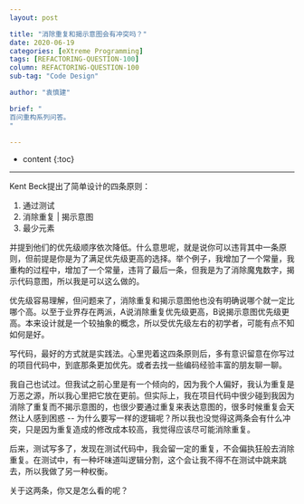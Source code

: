 ```yaml
---
layout: post

title: "消除重复和揭示意图会有冲突吗？"
date: 2020-06-19
categories: [eXtreme Programming]
tags: [REFACTORING-QUESTION-100]
column: REFACTORING-QUESTION-100
sub-tag: "Code Design"

author: "袁慎建"

brief: "
百问重构系列问答。
"

---
```


* content
{:toc}

---

Kent Beck提出了简单设计的四条原则：

1. 通过测试
2. 消除重复  |  揭示意图
3. 最少元素

并提到他们的优先级顺序依次降低。什么意思呢，就是说你可以违背其中一条原则，但前提是你是为了满足优先级更高的选择。举个例子，我增加了一个常量，我重构的过程中，增加了一个常量，违背了最后一条，但我是为了消除魔鬼数字，揭示代码意图，所以我是可以这么做的。

优先级容易理解，但问题来了，消除重复和揭示意图他也没有明确说哪个就一定比哪个高。以至于业界存在两派，A说消除重复优先级更高，B说揭示意图优先级更高。本来设计就是一个较抽象的概念，所以受优先级左右的初学者，可能有点不知如何是好。


写代码，最好的方式就是实践法。心里兜着这四条原则后，多有意识留意在你写过的项目代码中，到底那条更加优先。或者去找一些编码经验丰富的朋友聊一聊。

我自己也试过。但我试之前心里是有一个倾向的，因为我个人偏好，我认为重复是万恶之源，所以我心里把它放在更前。但实际上，我在项目代码中很少碰到我因为消除了重复而不揭示意图的，也很少要通过重复来表达意图的，很多时候重复会天然让人感到困惑 -- 为什么要写一样的逻辑呢？所以我也没觉得这两条会有什么冲突，只是因为重复造成的修改成本较高，我觉得应该尽可能消除重复。

后来，测试写多了，发现在测试代码中，我会留一定的重复，不会偏执狂般去消除重复。在测试中，有一种坏味道叫逻辑分割，这个会让我不得不在测试中跳来跳去，所以我做了另一种权衡。

关于这两条，你又是怎么看的呢？
